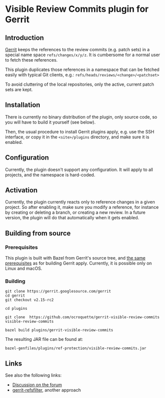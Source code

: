 # Visible Review Commits plugin for Gerrit

## Introduction


[Gerrit](https://www.gerritcodereview.com/) keeps the references to the review commits (e.g. patch sets) in a special name space ```refs/changes/x/y/z```. It is cumbersome for a normal user to fetch these references.

This plugin duplicates those references in a namespace that can be fetched easily with typical Git clients, e.g.:
```refs/heads/reviews/<change>/<patchset>```

To avoid cluttering of the local repositories, only the active, current patch sets are kept.

## Installation

There is currently no binary distribution of the plugin, only source code, so you will have to build it yourself (see below).

Then, the usual procedure to install Gerrit plugins apply, e.g. use the SSH interface, or copy it in the ```<site>/plugins``` directory, and make sure it is enabled.


## Configuration

Currently, the plugin doesn't support any configuration. It will apply to all projects, and the namespace is hard-coded.

## Activation

Currently, the plugin currently reacts only to reference changes in a given project. So after enabling it, make sure you modify a reference, for instance by creating or deleting a branch, or creating a new review. In a future version, the plugin will do that automatically when it gets enabled.

## Building from source

### Prerequisites

This plugin is built with Bazel from Gerrit's source tree, and [the same prerequisites](https://gerrit-review.googlesource.com/Documentation/dev-bazel.html) as for building Gerrit apply. Currently, it is possible only on Linux and macOS.

### Building

```
git clone https://gerrit.googlesource.com/gerrit
cd gerrit
git checkout v2.15-rc2

cd plugins

git clone  https://github.com/ocroquette/gerrit-visible-review-commits   visible-review-commits

bazel build plugins/gerrit-visible-review-commits
```

The resulting JAR file can be found at:

```
bazel-genfiles/plugins/ref-protection/visible-review-commits.jar
```

## Links

See also the following links:

* [Discussion on the forum](https://groups.google.com/forum/#!topic/repo-discuss/7QgLHhK6Qw0)
* [gerrit-refsfilter](https://github.com/GerritForge/gerrit-refsfilter), another approach


